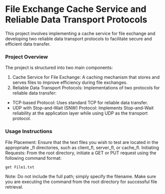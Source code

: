 # File Exchange Cache Service and Reliable Data Transport Protocols
This project involves implementing a cache service for file exchange and developing two reliable data transport protocols to facilitate secure and efficient data transfer.

### Project Overview
The project is structured into two main components:
1. Cache Service for File Exchange: A caching mechanism that stores and serves files to improve efficiency during file exchanges.
2. Reliable Data Transport Protocols: Implementations of two protocols for reliable data transfer:
  * TCP-based Protocol: Uses standard TCP for reliable data transfer.
  * UDP with Stop-and-Wait (SNW) Protocol: Implements Stop-and-Wait reliability at the application layer while using UDP as the transport protocol.

### Usage Instructions
File Placement: Ensure that the text files you wish to test are located in the appropriate _fl directories, such as client_fl, server_fl, or cache_fl.
Initiating Requests: From the root directory, initiate a GET or PUT request using the following command format:

    get File1.txt
    
Note: Do not include the full path; simply specify the filename. Make sure you are executing the command from the root directory for successful file retrieval.
